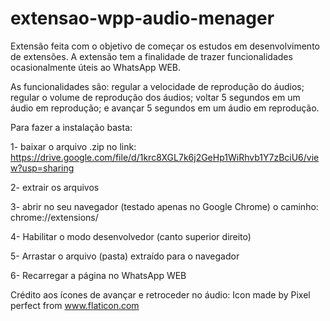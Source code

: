 # extensao-wpp-audio-menager

Extensão feita com o objetivo de começar os estudos em desenvolvimento de extensões.
A extensão tem a finalidade de trazer funcionalidades ocasionalmente úteis ao WhatsApp WEB.

As funcionalidades são: regular a velocidade de reprodução do áudios; regular o volume de reprodução dos áudios; voltar 5 segundos em um áudio em reprodução; e avançar 5 segundos em um áudio em reprodução.

Para fazer a instalação basta:

1- baixar o arquivo .zip no link: 
    https://drive.google.com/file/d/1krc8XGL7k6j2GeHp1WiRhvb1Y7zBciU6/view?usp=sharing

2- extrair os arquivos

3- abrir no seu navegador (testado apenas no Google Chrome) o caminho:
    chrome://extensions/

4- Habilitar o modo desenvolvedor (canto superior direito)

5- Arrastar o arquivo (pasta) extraído para o navegador

6- Recarregar a página no WhatsApp WEB


Crédito aos ícones de avançar e retroceder no áudio:
    Icon made by Pixel perfect from www.flaticon.com